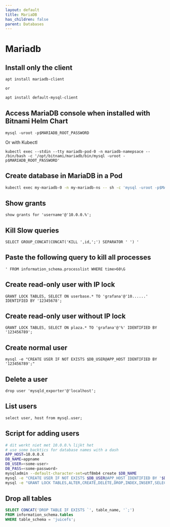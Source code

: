 ```yaml
---
layout: default
title: MariaDB
has_children: false
parent: Databases
---
```


# Mariadb

## Install only the client

```bash
apt install mariadb-client

or

apt install default-mysql-client
```

## Access MariaDB console when installed with Bitnami Helm Chart

```
mysql -uroot -p$MARIADB_ROOT_PASSWORD
```

Or with Kubectl

```
kubectl exec --stdin --tty mariadb-pod-0 -n mariadb-namepsace -- /bin/bash -c '/opt/bitnami/mariadb/bin/mysql -uroot -p$MARIADB_ROOT_PASSWORD'
```

## Create database in MariaDB in a Pod

```bash
kubectl exec my-mariadb-0 -n my-mariadb-ns -- sh -c 'mysql -uroot -p$MARIADB_ROOT_PASSWORD -e "create database dbname"'
```

## Show grants

```
show grants for 'username'@'10.0.0.%';
```

## Kill Slow queries

```
SELECT GROUP_CONCAT(CONCAT('KILL ',id,';') SEPARATOR ' ') '
```

## Paste the following query to kill all processes

```
' FROM information_schema.processlist WHERE time>60\G
```

## Create read-only user with IP lock

```
GRANT LOCK TABLES, SELECT ON userbase.* TO 'grafana'@'10......' IDENTIFIED BY '12345678';
```

## Create read-only user without IP lock

```
GRANT LOCK TABLES, SELECT ON plaza.* TO 'grafana'@'%' IDENTIFIED BY '123456789';
```

## Create normal user

```
mysql -e "CREATE USER IF NOT EXISTS $DB_USER@APP_HOST IDENTIFIED BY '123456789';"
```

## Delete a user

```
drop user 'mysqld_exporter'@'localhost';
```

## List users

```
select user, host from mysql.user;
```

## Script for adding users

```bash
# dit werkt niet met 10.0.0.% lijkt het
# use some backtics for database names with a dash
APP_HOST=10.0.0.X
DB_NAME=appname
DB_USER=<some-user>
DB_PASS=<some-password>
mysqladmin --default-character-set=utf8mb4 create $DB_NAME
mysql -e "CREATE USER IF NOT EXISTS $DB_USER@APP_HOST IDENTIFIED BY '$DB_PASS';"
mysql -e "GRANT LOCK TABLES,ALTER,CREATE,DELETE,DROP,INDEX,INSERT,SELECT,UPDATE ON $DB_NAME.* TO $DB_NAME@\"$APP_HOST\" IDENTIFIED BY '$DB_PASS'; FLUSH PRIVILEGES;"
```

## Drop all tables

```sql
SELECT CONCAT('DROP TABLE IF EXISTS `', table_name, '`;')
FROM information_schema.tables
WHERE table_schema = 'juicefs';
```
